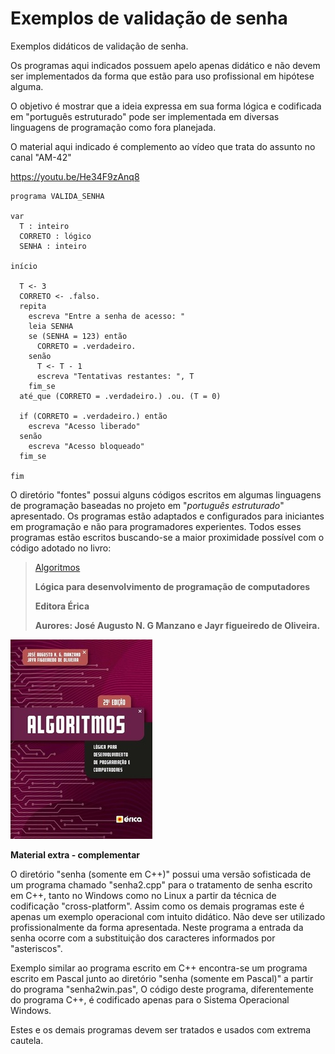 # Exemplos de validação de senha
Exemplos didáticos de validação de senha.

Os programas aqui indicados possuem apelo apenas didático e não devem ser implementados da forma que estão para uso profissional em hipótese alguma.

O objetivo é mostrar que a ideia expressa em sua forma lógica e codificada em "português estruturado" pode ser implementada em diversas linguagens de programação como fora planejada.

O material aqui indicado é complemento ao vídeo que trata do assunto no canal "AM-42"

https://youtu.be/He34F9zAnq8

```
programa VALIDA_SENHA

var
  T : inteiro
  CORRETO : lógico
  SENHA : inteiro

início

  T <- 3
  CORRETO <- .falso.
  repita
    escreva "Entre a senha de acesso: "
    leia SENHA
    se (SENHA = 123) então
      CORRETO = .verdadeiro.
    senão
      T <- T - 1
      escreva "Tentativas restantes: ", T
    fim_se
  até_que (CORRETO = .verdadeiro.) .ou. (T = 0)
  
  if (CORRETO = .verdadeiro.) então
    escreva "Acesso liberado"
  senão
    escreva "Acesso bloqueado"
  fim_se
  
fim
```

O diretório "fontes" possui alguns códigos escritos em algumas linguagens de programação baseadas no projeto em "*português estruturado*" apresentado. Os programas estão adaptados e configurados para iniciantes em programação e não para programadores experientes. Todos esses programas estão escritos buscando-se a maior proximidade possível com o código adotado no livro:

> [Algoritmos](https://www.editoraerica.com.br/algoritmos-logica-para-desenvolvimento-de-programacao-de-computadores/p)
> 
> **Lógica para desenvolvimento de programação de computadores**
> 
> **Editora Érica**
> 
> **Aurores: José Augusto N. G Manzano e Jayr figueiredo de Oliveira.**

![Capa livro](https://github.com/J-AugustoManzano/senha/blob/main/capa.jpg)

**Material extra - complementar**

O diretório "senha (somente em C++)" possui uma versão sofisticada de um programa chamado "senha2.cpp" para o tratamento de senha escrito em C++, tanto no Windows como no Linux a partir da técnica de codificação "cross-platform". Assim como os demais programas este é apenas um exemplo operacional com intuito didático. Não deve ser utilizado profissionalmente da forma apresentada. Neste programa a entrada da senha ocorre com a substituição dos caracteres informados por "asteriscos". 

Exemplo similar ao programa escrito em C++ encontra-se um programa escrito em Pascal junto ao diretório "senha (somente em Pascal)" a partir do programa "senha2win.pas", O código deste programa, diferentemente do programa C++, é codificado apenas para o Sistema Operacional Windows.

Estes e os demais programas devem ser tratados e usados com extrema cautela.
